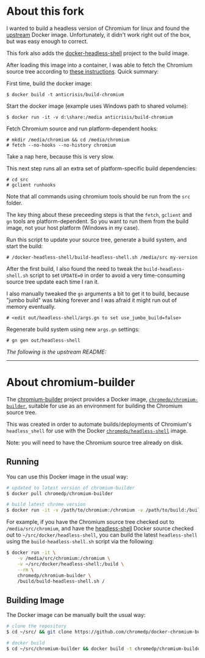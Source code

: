 # About this fork

I wanted to build a headless version of Chromium for linux and found
the [upstream][chromium-builder] Docker image. Unfortunately, it
didn't work right out of the box, but was easy enough to correct.

This fork also adds the [docker-headless-shell][docker-headless-shell]
project to the build image.

After loading this image into a container, I was able to fetch the
Chromium source tree according to [these instructions][chromium-build-instr].
Quick summary:

First time, build the docker image:

```
$ docker build -t anticrisis/build-chromium
```

Start the docker image (example uses Windows path to shared volume):

```
$ docker run -it -v d:\share:/media anticrisis/build-chromium
```

Fetch Chromium source and run platform-dependent hooks:

```
# mkdir /media/chromium && cd /media/chromium
# fetch --no-hooks --no-history chromium
```

Take a nap here, because this is very slow.

This next step runs all an extra set of platform-specific build dependencies:

```
# cd src
# gclient runhooks
```

Note that all commands using chromium tools should be run from the `src` folder.

The key thing about these preceeding steps is that the `fetch`, `gclient`
 and `gn` tools are platform-dependent. So you want to run them from the 
 build image, not your host platform (Windows in my case).

Run this script to update your source tree, generate a build system,
and start the build:

```
# /docker-headless-shell/build-headless-shell.sh /media/src my-version
```

After the first build, I also found the need to tweak the 
`build-headless-shell.sh` script to set `UPDATE=0` in order to avoid 
a very time-consuming source tree update each time I ran it.

I also manually tweaked the `gn` arguments a bit to get it to build,
because "jumbo build" was taking forever and I was afraid it might run
out of memory eventually.

```
# <edit out/headless-shell/args.gn to set use_jumbo_build=false>
```

Regenerate build system using new `args.gn` settings:
```
# gn gen out/headless-shell
```

_The following is the upstream README:_

----

# About chromium-builder

The [chromium-builder][chromium-builder] project provides a Docker image,
[`chromedp/chromium-builder`][docker-hub], suitable for use as an environment
for building the Chromium source tree.

This was created in order to automate builds/deployments of Chromium's
`headless_shell` for use with the Docker [`chromedp/headless-shell`][headless-shell]
image.

Note: you will need to have the Chromium source tree already on disk.

## Running

You can use this Docker image in the usual way:

```sh
# updated to latest version of chromium-builder
$ docker pull chromedp/chromium-builder

# build latest chrome version
$ docker run -it -v /path/to/chromium:/chromium -v /path/to/build:/build --rm chromedp/chromium-builder /build/build.sh
```

For example, if you have the Chromium source tree checked out to
`/media/src/chromium`, and have the [headless-shell][headless-shell] Docker
source checked out to `~/src/docker/headless-shell`, you can build the latest
`headless-shell` using the `build-headless-shell.sh` script via the following:

```sh
$ docker run -it \
    -v /media/src/chromium:/chromium \
    -v ~/src/docker/headless-shell:/build \
    --rm \
    chromedp/chromium-builder \
    /build/build-headless-shell.sh /
```

## Building Image

The Docker image can be manually built the usual way:

```sh
# clone the repository
$ cd ~/src/ && git clone https://github.com/chromedp/docker-chromium-builder.git chromium-builder

# docker build
$ cd ~/src/chromium-builder && docker build -t chromedp/chromium-builder .
```

[chromium-builder]: https://github.com/chromedp/docker-chromium-builder
[headless-shell]: https://github.com/chromedp/docker-headless-shell
[docker-hub]: https://hub.docker.com/r/chromedp/chromium-builder/
[docker-headless-shell]: https://github.com/chromedp/docker-headless-shell.git
[chromium-build-instr]: https://chromium.googlesource.com/chromium/src/+/master/docs/linux_build_instructions.md

